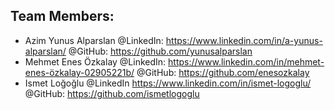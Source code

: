 ## Team Members:

* Azim Yunus Alparslan @LinkedIn: https://www.linkedin.com/in/a-yunus-alparslan/ @GitHub: https://github.com/yunusalparslan
* Mehmet Enes Özkalay @LinkedIn: https://www.linkedin.com/in/mehmet-enes-özkalay-02905221b/ @GitHub: https://github.com/enesozkalay
* Ismet Loğoğlu @LinkedIn https://www.linkedin.com/in/ismet-logoglu/ @GitHub: https://github.com/ismetlogoglu
